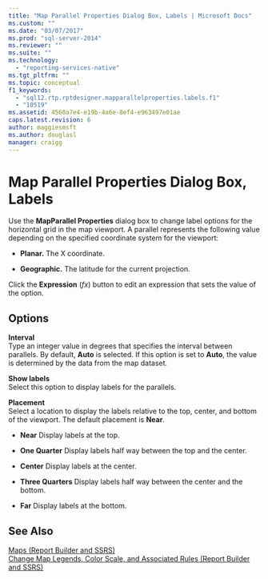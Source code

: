 ```yaml
---
title: "Map Parallel Properties Dialog Box, Labels | Microsoft Docs"
ms.custom: ""
ms.date: "03/07/2017"
ms.prod: "sql-server-2014"
ms.reviewer: ""
ms.suite: ""
ms.technology: 
  - "reporting-services-native"
ms.tgt_pltfrm: ""
ms.topic: conceptual
f1_keywords: 
  - "sql12.rtp.rptdesigner.mapparallelproperties.labels.f1"
  - "10519"
ms.assetid: 4560a7e4-e19b-4a6e-8ef4-e963497e01ae
caps.latest.revision: 6
author: maggiesmsft
ms.author: douglasl
manager: craigg
---
```

# Map Parallel Properties Dialog Box, Labels
  Use the **MapParallel Properties** dialog box to change label options for the horizontal grid in the map viewport. A parallel represents the following value depending on the specified coordinate system for the viewport:  
  
-   **Planar.** The X coordinate.  
  
-   **Geographic.** The latitude for the current projection.  
  
 Click the **Expression** (*fx*) button to edit an expression that sets the value of the option.  
  
## Options  
 **Interval**  
 Type an integer value in degrees that specifies the interval between parallels. By default, **Auto** is selected. If this option is set to **Auto**, the value is determined by the data from the map dataset.  
  
 **Show labels**  
 Select this option to display labels for the parallels.  
  
 **Placement**  
 Select a location to display the labels relative to the top, center, and bottom of the viewport. The default placement is **Near**.  
  
-   **Near** Display labels at the top.  
  
-   **One Quarter** Display labels half way between the top and the center.  
  
-   **Center** Display labels at the center.  
  
-   **Three Quarters** Display labels half way between the center and the bottom.  
  
-   **Far** Display labels at the bottom.  
  
## See Also  
 [Maps &#40;Report Builder and SSRS&#41;](report-design/maps-report-builder-and-ssrs.md)   
 [Change Map Legends, Color Scale, and Associated Rules &#40;Report Builder and SSRS&#41;](report-design/change-map-legends-color-scale-and-associated-rules-report-builder-and-ssrs.md)  
  
  
